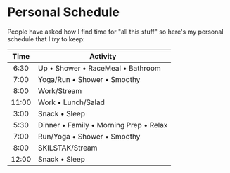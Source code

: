 # Personal Schedule

People have asked how I find time for "all this stuff" so here's my
personal schedule that I *try* to keep:

| Time  | Activity |
| :-:   | - |
| 6:30  | Up • Shower • RaceMeal • Bathroom
| 7:00  | Yoga/Run • Shower • Smoothy
| 8:00  | Work/Stream
| 11:00 | Work • Lunch/Salad
| 3:00  | Snack • Sleep
| 5:30  | Dinner • Family • Morning Prep • Relax
| 7:00  | Run/Yoga • Shower • Smoothy
| 8:00  | SKILSTAK/Stream
| 12:00 | Snack • Sleep
